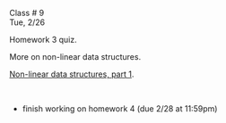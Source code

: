 <div class="lecture1">

<div class="column_date">
<p markdown="block">

Class # 9 <br>
Tue, 2/26



</p>
</div>

<div class="column_materials">
<p markdown="block">

Homework 3 quiz.

More on non-linear data structures.


[Non-linear data structures, part 1](slides/05-non-linear_ds_2.html).

<br>


</p>
</div>

<div class="column_assign">
<p markdown="block">


- finish working on homework 4 (due 2/28 at 11:59pm)




</p>
</div>

</div>
